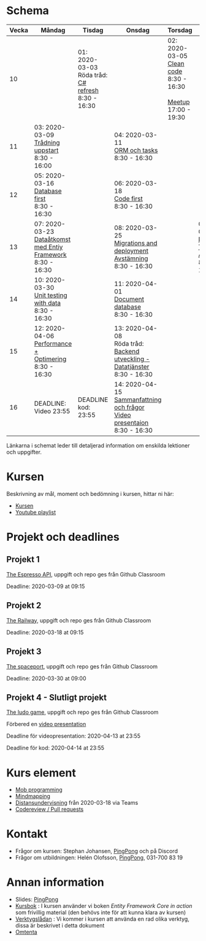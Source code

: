 # Schema

Vecka|Måndag|Tisdag |Onsdag |Torsdag|Fredag
-----|-------|-------|------|------|------
10||01: 2020-03-03<br />Röda tråd: [C# refresh](lecture_01_oop.md)<br />8:30 - 16:30||02: 2020-03-05<br />[Clean code](lecture_02_cleancode.md)<br />8:30 - 16:30<br /><br />[Meetup](https://www.meetup.com/Goteborg-Computer-Education-Meetup-Group/events/267714745/)<br />17:00 - 19:30|
11|03: 2020-03-09<br />[Trådning uppstart](lecture_03_treads.md)<br />8:30 - 16:00||04: 2020-03-11<br />[ORM och tasks](lecture_04_orm.md)<br />8:30 - 16:30||
12|05: 2020-03-16<br />[Database first](lecture_05_databasefirst.md)<br />8:30 - 16:30||06: 2020-03-18<br />[Code first](lecture_06_codefirst.md)<br />8:30 - 16:30||
13|07: 2020-03-23<br />[Dataåtkomst med Entiy Framework](lecture_07_data_with_ef.md)<br />8:30 - 16:30||08: 2020-03-25<br />[Migrations and deployment](lecture_08_migrations.md)<br />[Avstämning](feedback.md)<br />8:30 - 16:30||09: 2020-03-27<br />[DBContext + Transactions](lecture_09_dbcontext.md)<br />[Avstämning](feedback.md)<br />8:30 - 16:30
14|10: 2020-03-30<br />[Unit testing with data](lecture_10_unittesting.md)<br />8:30 - 16:30||11: 2020-04-01<br />[Document database](lecture_11_document.md)<br />8:30 - 16:30||
15|12: 2020-04-06<br />[Performance + Optimering](lecture_12_performance.md)<br />8:30 - 16:30||13: 2020-04-08<br />Röda tråd: [Backend utveckling - Datatjänster](lecture_13_dataservices.md)<br />8:30 - 16:30||
16| DEADLINE: Video 23:55 | DEADLINE kod: 23:55 |14: 2020-04-15<br />[Sammanfattning och frågor](lecture_14_sammanfattning.md)<br />[Video presentaion](video_presentation.md)<br />8:30 - 16:30||

Länkarna i schemat leder till detaljerad information om enskilda lektioner och uppgifter.

# Kursen

Beskrivning av mål, moment och bedömning i kursen, hittar ni här:

* [Kursen](info_course.md)
* [Youtube playlist](https://www.youtube.com/playlist?list=PLIZnNw5DogHdurntHiGj6v4KQ0CT5rQXu)

# Projekt och deadlines
## Projekt 1

[The Espresso API](https://github.com/PGBSNH19/project-the-barista), uppgift och repo ges från Github Classroom

Deadline: 2020-03-09 at 09:15

## Projekt 2

[The Railway](https://github.com/PGBSNH19/project-the-train), uppgift och repo ges från Github Classroom

Deadline: 2020-03-18 at 09:15

## Projekt 3

 [The spaceport](https://github.com/PGBSNH19/project-the-spaceport), uppgift och repo ges från Github Classroom

Deadline: 2020-03-30 at 09:00

## Projekt 4 - Slutligt projekt

[The ludo game](project4.md), uppgift och repo ges från Github Classroom

Förbered en [video presentation](video_presentaion.md)

Deadline för videopresentation: 2020-04-13 at 23:55

Deadline för kod: 2020-04-14 at 23:55

# Kurs element

* [Mob programming](strategy_mobprogramming.md)
* [Mindmapping](strategy_mindmapping.md)
* [Distansundervisning](remote.md) från 2020-03-18 via Teams
* [Codereview / Pull requests](codereview.md)

# Kontakt
* Frågor om kursen: Stephan Johansen, [PingPong](https://yh.pingpong.se/courseId/9766/) och på Discord
* Frågor om utbildningen: Helén Olofsson, [PingPong](https://yh.pingpong.se/courseId/9766/), 031-700 83 19

# Annan information
* Slides: [PingPong](https://yh.pingpong.se/courseId/9766/content.do?id=3419879)
* [Kursbok](info_book.md) : I kursen använder vi boken *Entity Framework Core in action* som frivillig material (den behövs inte för att kunna klara av kursen)
* [Verktygslådan](info_tools.md) : Vi kommer i kursen att använda en rad olika verktyg, dissa är beskrivet i detta dokument
* [Omtenta](omtenta.md)


